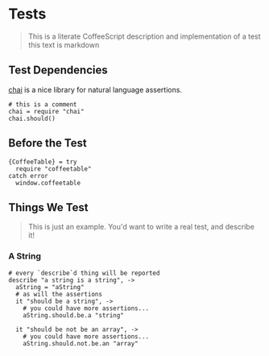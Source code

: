 # Tests
> This is a literate CoffeeScript description and implementation of a test
> this text is markdown

## Test Dependencies
[chai](http://chaijs.com/) is a nice library for natural language assertions.

    # this is a comment
    chai = require "chai"
    chai.should()

## Before the Test

    {CoffeeTable} = try
      require "coffeetable"
    catch error
      window.coffeetable

## Things We Test
> This is just an example. You'd want to write a real test, and describe it!


### A String

    # every `describe`d thing will be reported
    describe "a string is a string", ->
      aString = "aString"
      # as will the assertions
      it "should be a string", ->
        # you could have more assertions...
        aString.should.be.a "string"

      it "should be not be an array", ->
        # you could have more assertions...
        aString.should.not.be.an "array"
